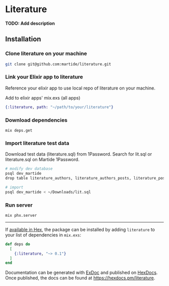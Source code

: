 # Literature

**TODO: Add description**

## Installation

### Clone literature on your machine

```bash
git clone git@github.com:martide/literature.git
```

### Link your Elixir app to literature

Reference your elixir app to use local repo of literature on your machine.

Add to elixir apps' mix.exs (all apps)

```elixir
{:literature, path: "~/path/to/your/literature"}
```

### Download dependencies

```
mix deps.get
```

### Import literature test data
Download test data (literature.sql) from 1Password. Search for lit.sql or literature.sql on Martide 1Password.

```bash
# modify dev database
psql dev_martide
drop table literature_authors, literature_authors_posts, literature_posts, literature_publications, literature_tags, literature_tags_posts;

# import
psql dev_martide < ~/Downloads/lit.sql
```

### Run server

```
mix phx.server
```

---

If [available in Hex](https://hex.pm/docs/publish), the package can be installed
by adding `literature` to your list of dependencies in `mix.exs`:

```elixir
def deps do
  [
    {:literature, "~> 0.1"}
  ]
end
```

Documentation can be generated with [ExDoc](https://github.com/elixir-lang/ex_doc)
and published on [HexDocs](https://hexdocs.pm). Once published, the docs can
be found at <https://hexdocs.pm/literature>.

